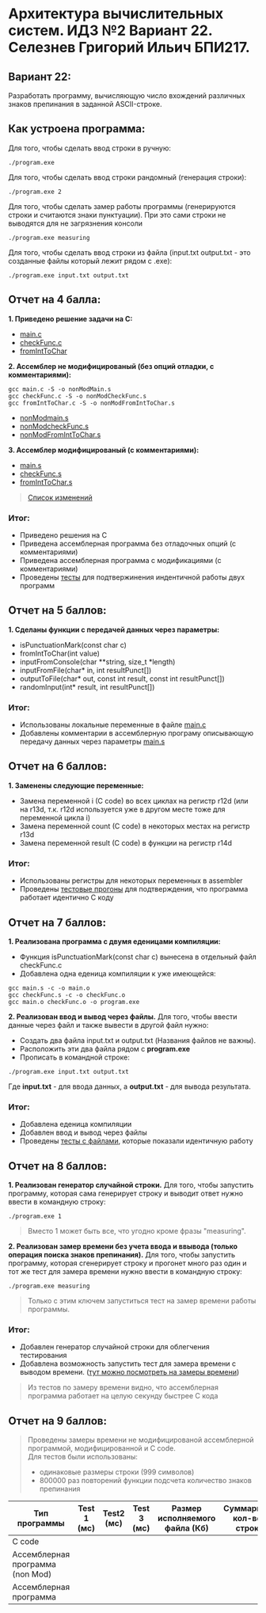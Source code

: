 # Архитектура вычислительных систем. ИДЗ №2 Вариант 22. Селезнев Григорий Ильич БПИ217.

## Вариант 22:
Разработать программу, вычисляющую число вхождений различных знаков препинания в заданной ASCII-строке.

## Как устроена программа:
Для того, чтобы сделать ввод строки в ручную:
```
./program.exe
```
Для того, чтобы сделать ввод строки рандомный (генерация строки):
```
./program.exe 2
```
Для того, чтобы сделать замер работы программы (генерируются строки и считаются знаки пунктуации). При это сами строки не выводятся для не загрязнения консоли
```
./program.exe measuring
```
Для того, чтобы сделать ввод строки из файла (input.txt output.txt - это созданные файлы который лежит рядом с .exe):
```
./program.exe input.txt output.txt
```

## Отчет на 4 балла:

**1. Приведено решение задачи на С:**
* [main.c](https://github.com/Grisha1232/ABC_HW2/blob/7d4e43970e7ab0c9fd1adc561a86e21c517584c5/C%20code/main.c)
* [checkFunc.c](https://github.com/Grisha1232/ABC_HW2/blob/26484f97d626ee4b38a630b58063502ea6d85774/C%20code/checkFunc.c)
* [fromIntToChar](https://github.com/Grisha1232/ABC_HW2/blob/26484f97d626ee4b38a630b58063502ea6d85774/C%20code/fromIntToChar.c)

**2. Ассемблер не модифицированый (без опций отладки, с комментариями):**
```
gcc main.c -S -o nonModMain.s
gcc checkFunc.c -S -o nonModCheckFunc.s
gcc fromIntToChar.c -S -o nonModFromIntToChar.s
```
* [nonModmain.s](https://github.com/Grisha1232/ABC_HW2/blob/26484f97d626ee4b38a630b58063502ea6d85774/Assembler%20non%20mod/nonModmain.s)
* [nonModcheckFunc.s](https://github.com/Grisha1232/ABC_HW2/blob/26484f97d626ee4b38a630b58063502ea6d85774/Assembler%20non%20mod/nonModcheckFunc.s)
* [nonModFromIntToChar.s](https://github.com/Grisha1232/ABC_HW2/blob/26484f97d626ee4b38a630b58063502ea6d85774/Assembler%20non%20mod/nonModFromIntToChar.s)

**3. Ассемблер модифицированый (с комментариями):**
* [main.s](https://github.com/Grisha1232/ABC_HW2/blob/26484f97d626ee4b38a630b58063502ea6d85774/Assembler/main.s)
* [checkFunc.s](https://github.com/Grisha1232/ABC_HW2/blob/26484f97d626ee4b38a630b58063502ea6d85774/Assembler/fromIntToChar.s)
* [fromIntToChar.s](https://github.com/Grisha1232/ABC_HW2/blob/26484f97d626ee4b38a630b58063502ea6d85774/Assembler/checkFunc.s)
> [Список изменений](https://github.com/Grisha1232/ABC_HW2/blob/48b2c426b5356b4621fed315a6829a024582d122/Assembler/modification.md)


### Итог:
* Приведено решения на С
* Приведена ассемблерная программа без отладочных опций (с комментариями)
* Приведена ассемблерная программа с модификациями  (с комментариями)
* Проведены [тесты](https://github.com/Grisha1232/ABC_HW2/blob/84d526e480b62f112f14b90ca98112c2e69ffac0/C%20code/Tests/test.md) для подтвержинения индентичной работы двух программ

## Отчет на 5 баллов:

**1. Сделаны функции с передачей данных через параметры:**  
* isPunctuationMark(const char c)
* fromIntToChar(int value)
* inputFromConsole(char **string, size_t *length)
* inputFromFile(char* in, int resultPunct[])
* outputToFile(char* out, const int result, const int resultPunct[])
* randomInput(int* result, int resultPunct[])

### Итог: 
* Использованы локальные переменные в файле [main.c](https://github.com/Grisha1232/ABC_HW2/blob/7d4e43970e7ab0c9fd1adc561a86e21c517584c5/C%20code/main.c)  
* Добавлены комментарии в ассемблерную програму описывающую передачу данных через параметры [main.s](https://github.com/Grisha1232/ABC_HW2/blob/26484f97d626ee4b38a630b58063502ea6d85774/Assembler/main.s)  

## Отчет на 6 баллов:

**1. Заменены следующие переменные:**
* Замена переменной i (C code) во всех циклах на регистр r12d (или на r13d, т.к. r12d используется уже в другом месте тоже для переменной цикла i)
* Замена переменной count (C code) в некоторых местах на регистр r13d
* Замена переменной result (C code) в функции на регистр r14d

### Итог:
* Использованы регистры для некоторых переменных в assembler
* Проведены [тестовые прогоны](https://github.com/Grisha1232/ABC_HW2/blob/abb6343a33c955feffcfc2398663a29da59c0825/Assembler/Tests/test.md) для подтверждения, что программа работает идентично C коду

## Отчет на 7 баллов:

**1. Реализована программа с двумя еденицами компиляции:**
* Функция isPunctuationMark(const char c) вынесена в отдельный файл checkFunc.c
* Добавлена одна еденица компиляции к уже имеющейся:
```
gcc main.s -c -o main.o
gcc checkFunc.s -c -o checkFunc.o
gcc main.o checkFunc.o -o program.exe
```

**2. Реализован ввод и вывод через файлы.** Для того, чтобы ввести данные через файл и также вывести в другой файл нужно:
* Создать два файла input.txt и output.txt (Названия файлов не важны).
* Расположить эти два файла рядом с **program.exe**
* Прописать в командной строке:
```
./program.exe input.txt output.txt
```
Где **input.txt** - для ввода данных, а **output.txt** - для вывода результата.

### Итог: 
* Добавлена еденица компиляции
* Добавлен ввод и вывод через файлы
* Проведены [тесты с файлами](https://github.com/Grisha1232/ABC_HW2/blob/3586a7aec56af62b878b0b77b9ab3294f7275781/Assembler/Tests/testWithFilesInputOutput.md), которые показали идентичную работу

## Отчет на 8 баллов:

**1. Реализован генератор случайной строки.**
Для того, чтобы запустить программу, которая сама генерирует строку и выводит ответ нужно ввести в командную строку:
```
./program.exe 1
```
> Вместо 1 может быть все, что угодно кроме фразы "measuring".

**2. Реализован замер времени без учета ввода и ввывода (только операция поиска знаков препинания).**
Для того, чтобы запустить программу, которая сгенерирует строку и прогонет много раз один и тот же тест для замера времени нужно ввести в командную строку:
```
./program.exe measuring
```
> Только с этим ключем запуститься тест на замер времени работы программы.

### Итог:
* Добавлен генератор случайной строки для облегчения тестирования
* Добавлена возможность запустить тест для замера времени с выводом времени. ([тут можно посмотреть на замеры времени](https://github.com/Grisha1232/ABC_HW2/blob/0bbd92b4353d397dc2f944bfb44f4efd6c012706/Time%20Test/test.md))
> Из тестов по замеру времени видно, что ассемблерная программа работает на целую секунду быстрее C кода

## Отчет на 9 баллов:
> Проведены замеры времени не модифицированой ассемблерной программой, модифицированной и C code.  
> Для тестов были использованы:
> * одинаковые размеры строки (999 символов)
> * 800000 раз повторений функции подсчета количество знаков препинания


| Тип программы                    | Test 1 (мс) | Test2 (мс) | Test 3 (мс) | Размер исполняемого файла (Кб) | Суммарное кол-во строк |
|----------------------------------|-------------|------------|-------------|--------------------------------|------------------------|
| C code                           |             |            |             |                                |                        |
| Ассемблерная программа (non Mod) |             |            |             |                                |                        |
| Ассемблерная программа           |             |            |             |                                |                        |

